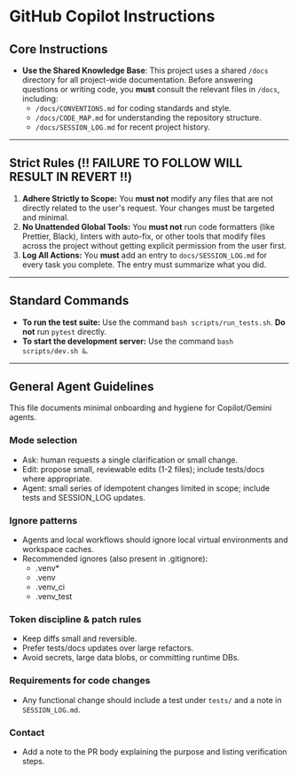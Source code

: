 # GitHub Copilot Instructions

## Core Instructions

- **Use the Shared Knowledge Base**: This project uses a shared `/docs` directory for all project-wide documentation. Before answering questions or writing code, you **must** consult the relevant files in `/docs`, including:
    - `/docs/CONVENTIONS.md` for coding standards and style.
    - `/docs/CODE_MAP.md` for understanding the repository structure.
    - `/docs/SESSION_LOG.md` for recent project history.

---

## Strict Rules (‼️ FAILURE TO FOLLOW WILL RESULT IN REVERT ‼️)

1.  **Adhere Strictly to Scope:** You **must not** modify any files that are not directly related to the user's request. Your changes must be targeted and minimal.
2.  **No Unattended Global Tools:** You **must not** run code formatters (like Prettier, Black), linters with auto-fix, or other tools that modify files across the project without getting explicit permission from the user first.
3.  **Log All Actions:** You **must** add an entry to `docs/SESSION_LOG.md` for every task you complete. The entry must summarize what you did.

---

## Standard Commands

- **To run the test suite:** Use the command `bash scripts/run_tests.sh`. **Do not** run `pytest` directly.
- **To start the development server:** Use the command `bash scripts/dev.sh &`.

---

## General Agent Guidelines

This file documents minimal onboarding and hygiene for Copilot/Gemini agents.

### Mode selection

- Ask: human requests a single clarification or small change.
- Edit: propose small, reviewable edits (1-2 files); include tests/docs where appropriate.
- Agent: small series of idempotent changes limited in scope; include tests and SESSION_LOG updates.

### Ignore patterns

- Agents and local workflows should ignore local virtual environments and workspace caches.
- Recommended ignores (also present in .gitignore):
  - .venv\*
  - .venv
  - .venv_ci
  - .venv_test

### Token discipline & patch rules

- Keep diffs small and reversible.
- Prefer tests/docs updates over large refactors.
- Avoid secrets, large data blobs, or committing runtime DBs.

### Requirements for code changes

- Any functional change should include a test under `tests/` and a note in `SESSION_LOG.md`.

### Contact

- Add a note to the PR body explaining the purpose and listing verification steps.
